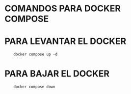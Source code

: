 # COMANDOS PARA DOCKER COMPOSE

# PARA LEVANTAR EL DOCKER
```
    docker compose up -d
```

# PARA BAJAR EL DOCKER
```
    docker compose down
```

